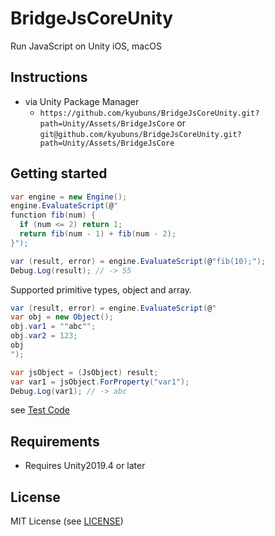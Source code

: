 # BridgeJsCoreUnity

Run JavaScript on Unity iOS, macOS

## Instructions

- via Unity Package Manager
  - `https://github.com/kyubuns/BridgeJsCoreUnity.git?path=Unity/Assets/BridgeJsCore` or `git@github.com/kyubuns/BridgeJsCoreUnity.git?path=Unity/Assets/BridgeJsCore`

## Getting started

```csharp
var engine = new Engine();
engine.EvaluateScript(@"
function fib(num) {
  if (num <= 2) return 1;
  return fib(num - 1) + fib(num - 2);
}");

var (result, error) = engine.EvaluateScript(@"fib(10);");
Debug.Log(result); // -> 55
```

Supported primitive types, object and array.

```csharp
var (result, error) = engine.EvaluateScript(@"
var obj = new Object();
obj.var1 = ""abc"";
obj.var2 = 123;
obj
");

var jsObject = (JsObject) result;
var var1 = jsObject.ForProperty("var1");
Debug.Log(var1); // -> abc
```

see [Test Code](https://github.com/kyubuns/BridgeJsCoreUnity/blob/master/Unity/Assets/Tests/BridgeJsCoreTest.cs)

## Requirements

- Requires Unity2019.4 or later

## License

MIT License (see [LICENSE](LICENSE))

